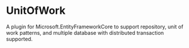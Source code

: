 # UnitOfWork
A plugin for Microsoft.EntityFrameworkCore to support repository, unit of work patterns, and multiple database with distributed transaction supported.
